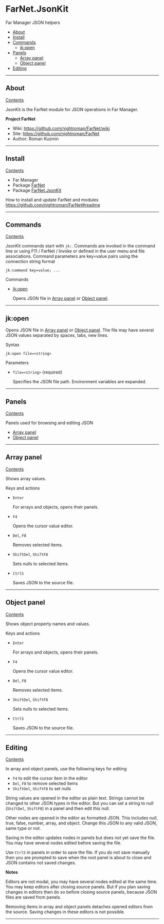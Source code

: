 [Contents]: #farnetjsonkit

# FarNet.JsonKit

Far Manager JSON helpers

- [About](#about)
- [Install](#install)
- [Commands](#commands)
    - [jk:open](#jkopen)
- [Panels](#panels)
    - [Array panel](#array-panel)
    - [Object panel](#object-panel)
- [Editing](#editing)

*********************************************************************
## About

[Contents]

JsonKit is the FarNet module for JSON operations in Far Manager.

**Project FarNet**

* Wiki: <https://github.com/nightroman/FarNet/wiki>
* Site: <https://github.com/nightroman/FarNet>
* Author: Roman Kuzmin

*********************************************************************
## Install

[Contents]

- Far Manager
- Package [FarNet](https://www.nuget.org/packages/FarNet)
- Package [FarNet.JsonKit](https://www.nuget.org/packages/FarNet.JsonKit)

How to install and update FarNet and modules\
<https://github.com/nightroman/FarNet#readme>

*********************************************************************
## Commands

[Contents]

JsonKit commands start with `jk:`. Commands are invoked in the command line or
using F11 / FarNet / Invoke or defined in the user menu and file associations.
Command parameters are key=value pairs using the connection string format

```
jk:command key=value; ...
```

Commands

- [jk:open](#jkopen)

    Opens JSON file in [Array panel](#array-panel) or [Object panel](#object-panel).

*********************************************************************
## jk:open

Opens JSON file in [Array panel](#array-panel) or [Object panel](#object-panel).
The file may have several JSON values separated by spaces, tabs, new lines.

Syntax

```
jk:open file=<string>
```

Parameters

- `file=<string>` (required)

    Specifies the JSON file path. Environment variables are expanded.

*********************************************************************
## Panels

[Contents]

Panels used for browsing and editing JSON

- [Array panel](#array-panel)
- [Object panel](#object-panel)

*********************************************************************
## Array panel

[Contents]

Shows array values.

Keys and actions

- `Enter`

    For arrays and objects, opens their panels.

- `F4`

    Opens the cursor value editor.

- `Del`, `F8`

    Removes selected items.

- `ShiftDel`, `ShiftF8`

    Sets nulls to selected items.

- `CtrlS`

    Saves JSON to the source file.

*********************************************************************
## Object panel

[Contents]

Shows object property names and values.

Keys and actions

- `Enter`

    For arrays and objects, opens their panels.

- `F4`

    Opens the cursor value editor.

- `Del`, `F8`

    Removes selected items.

- `ShiftDel`, `ShiftF8`

    Sets nulls to selected items.

- `CtrlS`

    Saves JSON to the source file.

*********************************************************************
## Editing

[Contents]

In array and object panels, use the following keys for editing

- `F4` to edit the cursor item in the editor
- `Del`, `F8` to remove selected items
- `ShiftDel`, `ShiftF8` to set nulls

String values are opened in the editor as plain text. Strings cannot be changed
to other JSON types in the editor. But you can set a string to null (`ShiftDel`,
`ShiftF8`) in a panel and then edit this null.

Other nodes are opened in the editor as formatted JSON. This includes null,
true, false, number, array, and object. Change this JSON to any valid JSON,
same type or not.

Saving in the editor updates nodes in panels but does not yet save the file.
You may have several nodes edited before saving the file.

Use `CtrlS` in panels in order to save the file. If you do not save manually
then you are prompted to save when the root panel is about to close and JSON
contains not saved changes.

**Notes**

Editors are not modal, you may have several nodes edited at the same time.
You may keep editors after closing source panels. But if you plan saving
changes in editors then do so before closing source panels, because JSON
files are saved from panels.

Removing items in array and object panels detaches opened editors from the
source. Saving changes in these editors is not possible.

*********************************************************************
